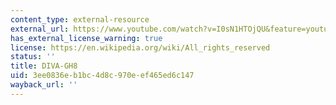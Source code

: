 ```yaml
---
content_type: external-resource
external_url: https://www.youtube.com/watch?v=I0sN1HTOjQU&feature=youtu.be
has_external_license_warning: true
license: https://en.wikipedia.org/wiki/All_rights_reserved
status: ''
title: DIVA-GH8
uid: 3ee0836e-b1bc-4d8c-970e-ef465ed6c147
wayback_url: ''
---
```


